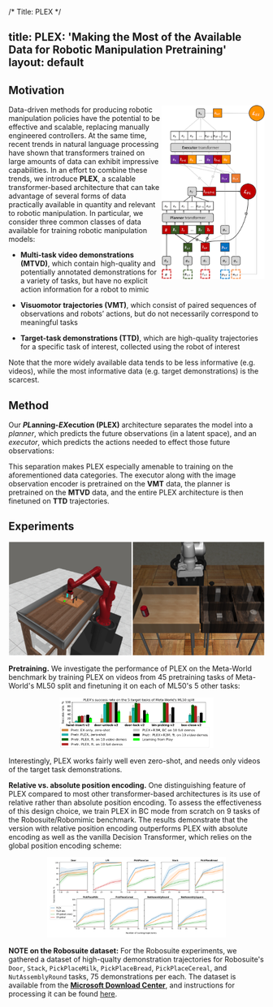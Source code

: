 /*
Title: PLEX
*/

title: PLEX: 'Making the Most of the Available Data for Robotic Manipulation Pretraining' layout: default
---

## Motivation

<div style="text-align:center">
    <img src="./assets/img/PLEX.png" alt="PLEX architecture" align="right" width="40%" height="auto"/>
</div>

Data-driven methods for producing robotic manipulation policies have the potential to be effective and scalable, replacing manually engineered controllers. At the same time, recent trends in natural language processing have shown that transformers trained on large amounts of data can exhibit impressive capabilities. In an effort to combine these trends, we introduce **PLEX**, a scalable transformer-based architecture that can take advantage of several forms of data practically available in quantity and relevant to robotic manipulation. In particular, we consider three common classes of data available for training robotic manipulation models:

 * **Multi-task video demonstrations (MTVD)**, which contain high-quality and potentially annotated demonstrations for a variety of tasks, but have no explicit action information for a robot to mimic

 * **Visuomotor trajectories (VMT)**, which consist of paired sequences of observations and robots’ actions, but do not necessarily correspond to meaningful tasks

 * **Target-task demonstrations (TTD)**, which are high-quality trajectories for a specific task of interest, collected using the robot of interest

Note that the more widely available data tends to be less informative (e.g. videos), while the most informative data (e.g. target demonstrations) is the scarcest.

## Method

Our ***PL*anning-*EX*ecution (PLEX)** architecture separates the model into a *planner*, which predicts the future observations (in a latent space), and an *executor*, which predicts the actions needed to effect those future observations:

This separation makes PLEX especially amenable to training on the aforementioned data categories. The executor along with the image observation encoder is pretrained on the **VMT** data, the planner is pretrained on the **MTVD** data, and the entire PLEX architecture is then finetuned on **TTD** trajectories.


## Experiments

![Examples of tasks used in experiments](./assets/img/robots.png)

**Pretraining.** We investigate the performance of PLEX on the Meta-World benchmark by training PLEX on videos from 45 pretraining tasks of Meta-World's ML50 split and finetuning it on each of ML50's 5 other tasks:

<div style="text-align:center">
    <img src="./assets/img/metaworld-results.png" alt="Meta-World results" width="60%" height="auto"/>
</div>

Interestingly, PLEX works fairly well even zero-shot, and needs only videos of the target task demonstrations.

**Relative vs. absolute position encoding.** One distinguishing feature of PLEX compared to most other transformer-based architectures is its use of relative rather than absolute position encoding. To assess the effectiveness of this design choice, we train PLEX in BC mode from scratch on 9 tasks of the Robosuite/Robomimic benchmark. The results demonstrate that the version with relative position encoding outperforms PLEX with absolute encoding as well as the vanilla Decision Transformer, which relies on the global position encoding scheme:

<div style="text-align:center">
    <img src="./assets/img/robosuite-results.png" alt="Robosuite results" width="70%" height="auto"/>
</div>

**NOTE on the Robosuite dataset:** For the Robosuite experiments, we gathered a dataset of high-qualty demonstration trajectories for Robosuite's `Door`, `Stack`, `PickPlaceMilk`, `PickPlaceBread`, `PickPlaceCereal`, and `NutAssemblyRound` tasks, 75 demonstrations per each. The dataset is available from the [**Microsoft Download Center**](https://www.microsoft.com/en-us/download/details.aspx?id=105664), and instructions for processing it can be found [here](https://github.com/microsoft/PLEX#robosuiterobomimic-data-setup).
